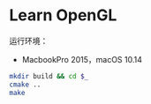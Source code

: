 # Learn OpenGL

运行环境：
- MacbookPro 2015，macOS 10.14

```bash
mkdir build && cd $_
cmake ..
make
```
